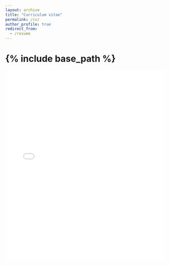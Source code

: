 ```yaml
---
layout: archive
title: "Curriculum vitae"
permalink: /cv/
author_profile: true
redirect_from:
  - /resume
---
```


{% include base_path %}
======
<!-- Embed PDF using Google Docs Viewer or the HTML embed tag -->
<embed src="{{ rubypan.github.io }}//cv.pdf" type="application/pdf" width="100%" height="600px" />
